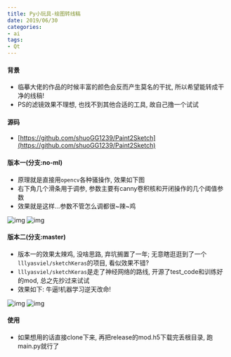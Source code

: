 ```yaml
---
title: Py小玩具-绘图转线稿
date: 2019/06/30
categories: 
- ai
tags:
- Qt
---
```

#### 背景
* 临摹大佬的作品的时候丰富的颜色会反而产生莫名的干扰, 所以希望能转成干净的线稿!
*  PS的滤镜效果不理想, 也找不到其他合适的工具, 故自己撸一个试试

#### 源码
* [https://github.com/shuoGG1239/Paint2Sketch](https://github.com/shuoGG1239/Paint2Sketch)

#### 版本一(分支:no-ml)
* 原理就是直接用`opencv`各种骚操作, 效果如下图
* 右下角几个滑条用于调参, 参数主要有canny卷积核和开闭操作的几个阈值参数
* 效果就是这样...参数不管怎么调都很~辣~鸡

![img](/images/paint2sketch_remu_arg.png)
![img](/images/paint2sketch_sakura_arg.png)


#### 版本二(分支:master)
* 版本一的效果太辣鸡, 没啥思路, 弃坑搁置了一年; 无意瞎逛逛到了一个`lllyasviel/sketchKeras`的项目, 看似效果不错?
* `lllyasviel/sketchKeras`是走了神经网络的路线, 开源了test_code和训练好的mod, 总之先抄过来试试
* 效果如下: 牛逼!机器学习逆天改命!

![img](/images/paint2sketch_new_remu.jpg)
![img](/images/paint2sketch_new_chino.jpg)


#### 使用
* 如果想用的话直接clone下来, 再把release的mod.h5下载完丢根目录, 跑main.py就行了